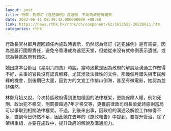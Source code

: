 ```yaml
---
layout: post
title: 特首︰對修訂《逃犯條例》沒遺憾　不認為政府有錯失
date: 2022-06-11 08:49:42.000000000 +08:00
link: https://news.rthk.hk/rthk/ch/component/k2/1652552-20220611.htm
categories: rthk
---
```


行政長官林鄭月娥回顧任內施政時表示，仍然認為修訂《逃犯條例》是有需要，因為是履行國際責任，避免令香港成為逃犯天堂，但她從來沒有就修例表示遺憾，或認為特區政府有錯失。

她出席本台節目《星期六問責》時說，當時致歉是因為政府的解說及溝通工作做得不好，主事的官員沒有認真解釋，尤其涉及法律性的文件，那幾個月錯失與市民解釋的機會，到後期已太遲，因對方的文宣工作排山倒海，甚至有微電影，她認為並非偶然。

林鄭月娥又說，今次特區政府得到更加穩固的法律框架，更能保障人權，例如死刑、政治犯不移交，刑罰要超過7年才移交等，更獲前律政司司長梁愛詩感謝當局可以爭取到相關法律框架。不過，到後來出事，因政府的溝通及解說工作做得不足，直到今日仍然不足，因此她在去年的《施政報告》中提到，要提升管治，除了架構重組，亦要在施政中，提升政府的解說及溝通能力。
